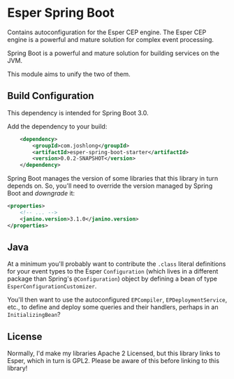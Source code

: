 # Esper Spring Boot

Contains autoconfiguration for the Esper CEP engine. The Esper CEP engine is a powerful and mature solution for complex event processing. 

Spring Boot is a powerful and mature solution for building services on the JVM. 

This module aims to unify the two of them.

## Build Configuration

This dependency is intended for Spring Boot 3.0. 

Add the dependency to your build: 

```xml 
    <dependency>
        <groupId>com.joshlong</groupId>
        <artifactId>esper-spring-boot-starter</artifactId>
        <version>0.0.2-SNAPSHOT</version>
    </dependency>
```

Spring Boot manages the version of some libraries that this library in turn depends on. So, you'll need to override the version managed by Spring Boot and _downgrade_ it:

```xml 
<properties>
    <!-- ... -->
    <janino.version>3.1.0</janino.version>
</properties>
``` 


## Java 

At a minimum you'll probably want to contribute the `.class` literal definitions for your event types to the Esper `Configuration` (which lives in a different package than Spring's `@Configuration`) object by defining a bean of type `EsperConfigurationCustomizer`.

You'll then want to use the autoconfigured `EPCompiler`, `EPDeploymentService`, etc., to define and deploy some queries and their handlers, perhaps in an `InitializingBean`?

## License

Normally, I'd make my libraries Apache 2 Licensed, but this library links to Esper, which in turn is GPL2. Please be aware of this before linking to this library! 



